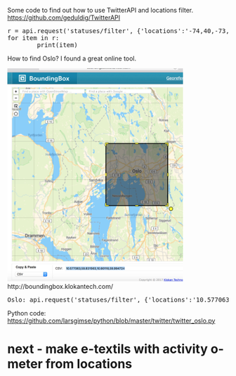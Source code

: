 Some code to find out how to use TwitterAPI and locations filter.
https://github.com/geduldig/TwitterAPI

<pre>
r = api.request('statuses/filter', {'locations':'-74,40,-73,41'}) #NYC 
for item in r:
        print(item)
</pre>

How to find Oslo? I found a great online tool.

<img src="https://github.com/larsgimse/python/blob/master/twitter/BBox_oslo.png" width=400>
http://boundingbox.klokantech.com/

<pre>
Oslo: api.request('statuses/filter', {'locations':'10.577063,59.831563,10.90116,59.994724'})
</pre>

Python code: https://github.com/larsgimse/python/blob/master/twitter/twitter_oslo.py

# next - make e-textils with activity o-meter from locations
